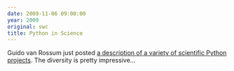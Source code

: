 ```yaml
---
date: 2009-11-06 09:00:00
year: 2009
original: swc
title: Python in Science
---
```

<p>Guido van Rossum just posted <a href="http://neopythonic.blogspot.com/2009/11/python-in-scientific-world.html">a description of a variety of scientific Python projects</a>. The diversity is pretty impressive...</p>

